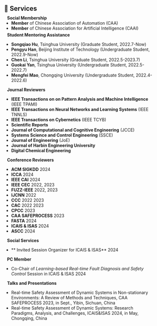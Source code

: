<h1 id="services"></h1>

<h2 style="margin: 60px 0px 10px;">📜 Services</h2>

<h4 style="margin:0 10px 0;">Social Membership</h4>

<ul style="margin:0 0 5px;">
  <li><autocolor><strong>Member</strong> of Chinese Association of Automation (CAA)</autocolor></li>
  <li><autocolor><strong>Member</strong> of Chinese Association for Artificial Intelligence (CAAI)</autocolor></li>  
</ul>

<h4 style="margin:0 10px 0;">Student Mentoring Assistance</h4>

* **Songqiao Hu**,  Tsinghua University (Graduate Student, 2022.7-Now)
* **Pengyu Han**, Beijing Institute of Technology (Undergraduate Student, 2022.9-Now)
* **Chen Li**, Tsinghua University (Graduate Student, 2022.5-2023.7)
* **Guokai Yan**, Tsinghua University (Undergraduate Student, 2022.5-2022.7)
* **Mengfei Mao**, Chongqing University (Undergraduate Student, 2022.4-2022.6)


<h4 style="margin:0 10px 0;">Journal Reviewers</h4>

* **IEEE Transactions on on Pattern Analysis and Machine Intelligence** (IEEE TPAMI) 
* **IEEE Transactions on Neural Networks and Learning Systems** (IEEE TNNLS) 
* **IEEE Transactions on Cybernetics** (IEEE TCYB)
* **Scientific Reports**
* **Journal of Computational and Cognitive Engineering** (JCCE)
* **Systems Science and Control Engineering** (SSCE)
* **Journal of Engineering** (JoE)
* **Journal of Harbin Engineering University**
* **Digital Chemical Engineering**
 
<h4 style="margin:0 10px 0;">Conference Reviewers</h4>

* **ACM SIGKDD** 2024
* **ICCA** 2024
* **IEEE CAI** 2024
* **IEEE CEC** 2022, 2023
* **FUZZ-IEEE** 2022, 2023
* **IJCNN** 2022
* **CCC** 2022 2023
* **CAC** 2022 2023
* **CPCC** 2023
* **CAA SAFEPROCESS** 2023
* **FASTA** 2024
* **ICAIS & ISAS** 2024
* **ASCC** 2024

<h4 style="margin:0 10px 0;">Social Services</h4>

* ** Invited Session Organizer for ICAIS & ISAS**  2024

<h4 style="margin:0 10px 0;">PC Member</h4>

* Co-Chair of *Learning-based Real-time Fault Diagnosis and Safety Control* Session in ICAIS & ISAS  2024

<h4 style="margin:0 10px 0;">Talks and Presentations</h4>

* Real-time Safety Assessment of Dynamic Systems in Non-stationary Environments: A Review of Methods and Techniques,  CAA SAFEPROCESS 2023, in Sept., Yibin, Sichuan, China
* Real-time Safety Assessment of Dynamic Systems: Research Paradigms, Analysis, and Challenges, ICAIS&ISAS 2024, in May, Chongqing, China








